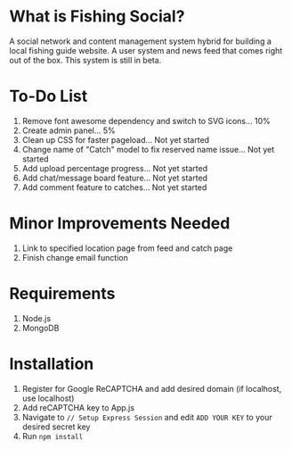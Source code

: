# What is Fishing Social? #
A social network and content management system hybrid for building a local fishing guide website. A user system and news
feed that comes right out of the box. This system is still in beta.

# To-Do List #
1. Remove font awesome dependency and switch to SVG icons... 10%
2. Create admin panel... 5%
3. Clean up CSS for faster pageload... Not yet started
4. Change name of "Catch" model to fix reserved name issue... Not yet started
5. Add upload percentage progress... Not yet started
6. Add chat/message board feature... Not yet started
7. Add comment feature to catches... Not yet started


# Minor Improvements Needed #
1. Link to specified location page from feed and catch page
2. Finish change email function

# Requirements #
1. Node.js
2. MongoDB

# Installation #
1. Register for Google ReCAPTCHA and add desired domain (if localhost, use localhost)
2. Add reCAPTCHA key to App.js
2. Navigate to `// Setup Express Session` and edit `ADD YOUR KEY` to your desired secret key
3. Run `npm install`

